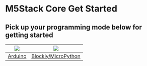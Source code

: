 # M5Stack Core Get Started

## Pick up your programming mode below for getting started

<img src="assets/img/getting_started_pics/arduino_logo.png"> | <img src="assets/img/getting_started_pics/blockly_and_micropython.png">
---|---
[Arduino](/en/quick_start/m5core/m5stack_core_get_started_Arduino_MacOS) | [Blockly/MicroPython](/en/quick_start/m5core/m5stack_core_get_started_MicroPython)

